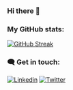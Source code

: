 ### Hi there 👋

<!--
**datalogism/datalogism** is a ✨ _special_ ✨ repository because its `README.md` (this file) appears on your GitHub profile.

Here are some ideas to get you started:

- 🔭 I’m currently working on ...
- 🌱 I’m currently learning ...
- 👯 I’m looking to collaborate on ...
- 🤔 I’m looking for help with ...
- 💬 Ask me about ...
- 📫 How to reach me: ...
- 😄 Pronouns: ...
- ⚡ Fun fact: ...
-->


### **My GitHub stats:** <br>
[![GitHub Streak](https://streak-stats.demolab.com?user=datalogism&theme=dark)](https://git.io/streak-stats)

### 🗨️ **Get in touch:**
[![Linkedin](https://img.shields.io/badge/Linkedin-0A66C2?style=for-the-badge&logo=LinkedIn&logoColor=white)](https://www.linkedin.com/in/ringwaldcelian/)
[![Twitter](https://img.shields.io/badge/Twitter-1DA1F2?style=for-the-badge&logo=Twitter&logoColor=white)](https://twitter.com/ringwald_c)
